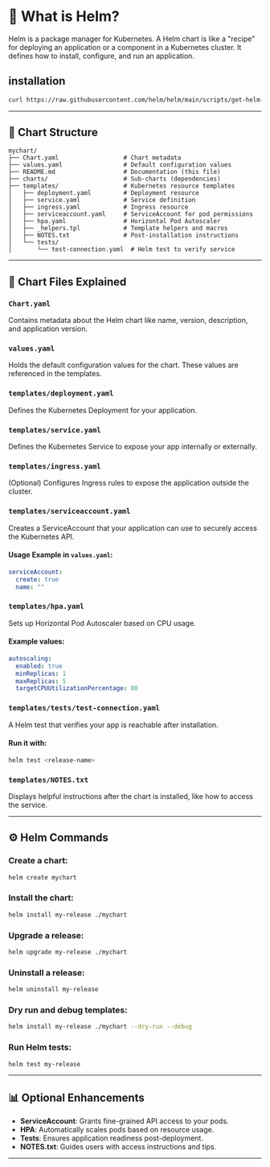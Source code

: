# 🧠 What is Helm?

Helm is a package manager for Kubernetes. A Helm chart is like a "recipe" for deploying an application or a component in a Kubernetes cluster. It defines how to install, configure, and run an application.

## installation
```bash
curl https://raw.githubusercontent.com/helm/helm/main/scripts/get-helm-3 | bash
```

---

## 📁 Chart Structure

```
mychart/
├── Chart.yaml                  # Chart metadata
├── values.yaml                 # Default configuration values
├── README.md                   # Documentation (this file)
├── charts/                     # Sub-charts (dependencies)
├── templates/                  # Kubernetes resource templates
│   ├── deployment.yaml         # Deployment resource
│   ├── service.yaml            # Service definition
│   ├── ingress.yaml            # Ingress resource
│   ├── serviceaccount.yaml     # ServiceAccount for pod permissions
│   ├── hpa.yaml                # Horizontal Pod Autoscaler
│   ├── _helpers.tpl            # Template helpers and macros
│   ├── NOTES.txt               # Post-installation instructions
│   └── tests/
│       └── test-connection.yaml  # Helm test to verify service
```

---

## 📓 Chart Files Explained

### `Chart.yaml`

Contains metadata about the Helm chart like name, version, description, and application version.

### `values.yaml`

Holds the default configuration values for the chart. These values are referenced in the templates.

### `templates/deployment.yaml`

Defines the Kubernetes Deployment for your application.

### `templates/service.yaml`

Defines the Kubernetes Service to expose your app internally or externally.

### `templates/ingress.yaml`

(Optional) Configures Ingress rules to expose the application outside the cluster.

### `templates/serviceaccount.yaml`

Creates a ServiceAccount that your application can use to securely access the Kubernetes API.

#### Usage Example in `values.yaml`:

```yaml
serviceAccount:
  create: true
  name: ""
```

### `templates/hpa.yaml`

Sets up Horizontal Pod Autoscaler based on CPU usage.

#### Example values:

```yaml
autoscaling:
  enabled: true
  minReplicas: 1
  maxReplicas: 5
  targetCPUUtilizationPercentage: 80
```

### `templates/tests/test-connection.yaml`

A Helm test that verifies your app is reachable after installation.

#### Run it with:

```bash
helm test <release-name>
```

### `templates/NOTES.txt`

Displays helpful instructions after the chart is installed, like how to access the service.

---

## ⚙️ Helm Commands

### Create a chart:

```bash
helm create mychart
```

### Install the chart:

```bash
helm install my-release ./mychart
```

### Upgrade a release:

```bash
helm upgrade my-release ./mychart
```

### Uninstall a release:

```bash
helm uninstall my-release
```

### Dry run and debug templates:

```bash
helm install my-release ./mychart --dry-run --debug
```

### Run Helm tests:

```bash
helm test my-release
```

---

## 📊 Optional Enhancements

* **ServiceAccount**: Grants fine-grained API access to your pods.
* **HPA**: Automatically scales pods based on resource usage.
* **Tests**: Ensures application readiness post-deployment.
* **NOTES.txt**: Guides users with access instructions and tips.
---
